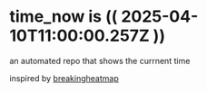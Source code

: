 # time_now is (( 2025-04-10T11:00:00.257Z ))

an automated repo that shows the currnent time

inspired by [breakingheatmap](https://github.com/breakingheatmap/breakingheatmap)
